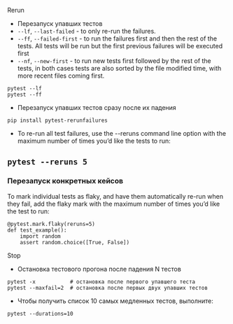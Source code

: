 Rerun

- Перезапуск упавших тестов
- `--lf`, `--last-failed` - to only re-run the failures.
- `--ff`, `--failed-first` - to run the failures first and then the rest of the tests. All tests will be run but the first previous failures will be executed first
- `--nf`, `--new-first` - to run new tests first followed by the rest of the tests, in both cases tests are also sorted by the file modified time, with more recent files coming first.

```
pytest --lf
pytest --ff
```

- Перезапуск упавших тестов сразу после их падения

`pip install pytest-rerunfailures`

- To re-run all test failures, use the --reruns command line option with the maximum number of times you’d like the tests to run:

`pytest --reruns 5`
-

### Перезапуск конкретных кейсов

To mark individual tests as flaky, and have them automatically re-run when they fail, add the flaky mark with the maximum number of times you’d like the test to run:

```
@pytest.mark.flaky(reruns=5)
def test_example():
    import random
    assert random.choice([True, False])
```

Stop

- Остановка тестового прогона после падения N тестов

```
pytest -x           # остановка после первого упавшего теста
pytest --maxfail=2  # остановка после первых двух упавших тестов
```

- Чтобы получить список 10 самых медленных тестов, выполните:

`pytest --durations=10`